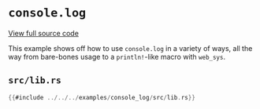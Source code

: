 # `console.log`

[View full source code][code]

[code]: https://github.com/rustwasm/wasm-bindgen/tree/master/examples/console_log

This example shows off how to use `console.log` in a variety of ways, all the
way from bare-bones usage to a `println!`-like macro with `web_sys`.

## `src/lib.rs`

```rust
{{#include ../../../examples/console_log/src/lib.rs}}
```
